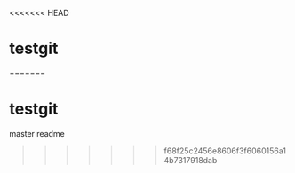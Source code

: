 <<<<<<< HEAD
# testgit
=======
# testgit 
master readme
>>>>>>> f68f25c2456e8606f3f6060156a14b7317918dab
